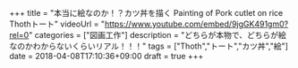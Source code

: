 +++
title =  "本当に絵なのか！？カツ丼を描く Painting of Pork cutlet on rice Thothトート"
videoUrl = "https://www.youtube.com/embed/9jgGK491gm0?rel=0"
categories = ["図画工作"]
description = "どちらが本物で、どちらが絵なのかわからないくらいリアル！！！"
tags = ["Thoth","トート","カツ丼","絵"]
date = 2018-04-08T17:10:36+09:00
draft = true
+++

